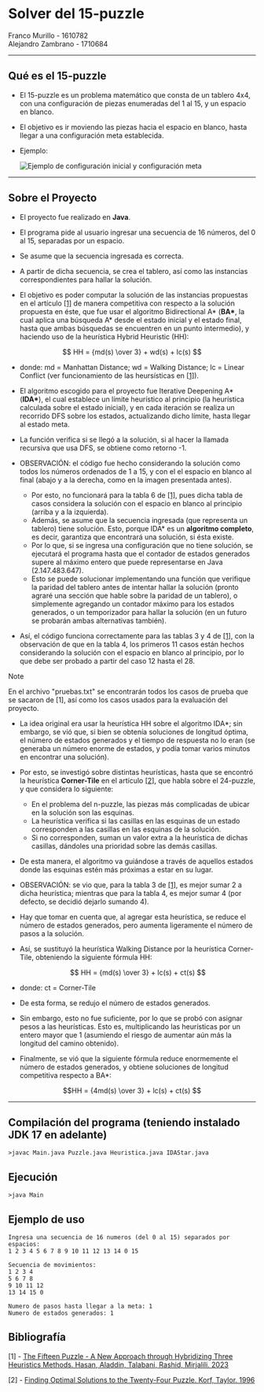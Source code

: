 # Solver del 15-puzzle

Franco Murillo - 1610782  
Alejandro Zambrano - 1710684

----------------------------------------------------------------------------------------------------------------------------

## Qué es el 15-puzzle

- El 15-puzzle es un problema matemático que consta de un tablero 4x4, con una configuración de piezas enumeradas del 1 al 15, y un espacio en blanco.

- El objetivo es ir moviendo las piezas hacia el espacio en blanco, hasta llegar a una configuración meta establecida.

- Ejemplo:

  ![Ejemplo de configuración inicial y configuración meta](https://media.geeksforgeeks.org/wp-content/uploads/15-puzzle.png)

----------------------------------------------------------------------------------------------------------------------------

## Sobre el Proyecto

- El proyecto fue realizado en **Java**.

- El programa pide al usuario ingresar una secuencia de 16 números, del 0 al 15, separadas por un espacio.

- Se asume que la secuencia ingresada es correcta.

- A partir de dicha secuencia, se crea el tablero, así como las instancias correspondientes para hallar la solución.
  
- El objetivo es poder computar la solución de las instancias propuestas en el artículo [[1]](#bibliografía) de manera competitiva con respecto a la solución propuesta en éste, que fue usar el algoritmo Bidirectional A* (__BA*__,  la cual aplica una búsqueda A* desde el estado inicial y el estado final, hasta que ambas búsquedas se encuentren en un punto intermedio), y haciendo uso de la heurística Hybrid Heuristic (HH):  

```math
    HH = {md(s) \over 3} + wd(s) + lc(s)   
```
- donde:  md = Manhattan Distance; wd = Walking Distance; lc = Linear Conflict (ver funcionamiento de las heursísticas en [[1]](#bibliografía)).

- El algoritmo escogido para el proyecto fue Iterative Deepening A* (__IDA*__), el cual establece un límite heurístico al principio (la heurística calculada sobre el estado inicial), y en cada iteración se realiza un recorrido DFS sobre los estados, actualizando dicho límite, hasta llegar al estado meta.

- La función verifica si se llegó a la solución, si al hacer la llamada recursiva que usa DFS, se obtiene como retorno -1.

- OBSERVACIÓN: el código fue hecho considerando la solución como todos los números ordenados de 1 a 15, y con el el espacio en blanco al final (abajo y a la derecha, como en la imagen presentada antes).
  - Por esto, no funcionará para la tabla 6 de [[1]](#bibliografía), pues dicha tabla de casos considera la solución con el espacio en blanco al principio (arriba y a la izquierda).
  - Además, se asume que la secuencia ingresada (que representa un tablero) tiene solución. Esto, porque IDA* es un __algoritmo completo__, es decir, garantiza que encontrará una solución, si ésta existe.
  - Por lo que, si se ingresa una configuración que no tiene solución, se ejecutará el programa hasta que el contador de estados generados supere al máximo entero que puede representarse en Java (2.147.483.647).
  - Esto se puede solucionar implementando una función que verifique la paridad del tablero antes de intentar hallar la solución (pronto agraré una sección que hable sobre la paridad de un tablero), o simplemente agregando un contador máximo para los estados generados, o un temporizador para hallar la solución (en un futuro se probarán ambas alternativas también). 

- Así, el código funciona correctamente para las  tablas 3 y 4 de [[1]](#bibliografía), con la observación de que en la tabla 4, los primeros 11 casos están hechos considerando la solución con el espacio en blanco al principio, por lo que debe ser probado a partir del caso 12 hasta el 28.

>[!NOTE]
> En el archivo "pruebas.txt" se encontrarán todos los casos de prueba que se sacaron de [1], así como los casos usados para la evaluación del proyecto.
 
- La idea original era usar la heurística HH sobre el algoritmo IDA*; sin embargo, se vió que, si bien se obtenía soluciones de longitud óptima, el número de estados generados y el tiempo de respuesta no lo eran (se generaba un número enorme de estados, y podía tomar varios minutos en encontrar una solución). 

- Por esto, se investigó sobre distintas heurísticas, hasta que se encontró la heurística **Corner-Tile** en el artículo [[2]](#bibliografía), que habla sobre el 24-puzzle, y que considera lo siguiente:

    - En el problema del n-puzzle, las piezas más complicadas de ubicar en la solución son las esquinas.
    - La heurística verifica si las casillas en las esquinas de un estado corresponden a las casillas en las esquinas de la solución.
    - Si no corresponden, suman un valor extra a la heurística de dichas casillas, dándoles una prioridad sobre las demás casillas.
- De esta manera, el algoritmo va guiándose a través de aquellos estados donde las esquinas estén más próximas a estar en su lugar.
- OBSERVACIÓN: se vio que, para la tabla 3 de [[1]](#bibliografía), es mejor sumar 2 a dicha heurística; mientras que para la tabla 4, es mejor sumar 4 (por defecto, se decidió dejarlo sumando 4).
- Hay que tomar en cuenta que, al agregar esta heurística, se reduce el número de estados generados, pero aumenta ligeramente el número de pasos a la solución.

- Así, se sustituyó la heurística Walking Distance por la heurística Corner-Tile, obteniendo la siguiente fórmula HH:
    ```math
      HH = {md(s) \over 3} + lc(s) + ct(s) 
    ```
    
- donde: ct = Corner-Tile

- De esta forma, se redujo el número de estados generados. 

- Sin embargo, esto no fue suficiente, por lo que se probó con asignar pesos a las heurísticas. Esto es, multiplicando las heurísticas por un entero mayor que 1 (asumiendo el riesgo de aumentar aún más la longitud del camino obtenido). 

- Finalmente, se vió que la siguiente fórmula reduce enormemente el número de estados generados, y obtiene soluciones de longitud competitiva respecto a BA*:
  
```math
HH = {4md(s) \over 3} + lc(s) + ct(s) 
```

----------------------------------------------------------------------------------------------------------------------------

## Compilación del programa (teniendo instalado JDK 17 en adelante)

```
>javac Main.java Puzzle.java Heuristica.java IDAStar.java
```


## Ejecución 

```
>java Main
```

## Ejemplo de uso

```
Ingresa una secuencia de 16 numeros (del 0 al 15) separados por espacios:
1 2 3 4 5 6 7 8 9 10 11 12 13 14 0 15

Secuencia de movimientos:
1 2 3 4
5 6 7 8
9 10 11 12
13 14 15 0

Numero de pasos hasta llegar a la meta: 1
Numero de estados generados: 1
```

## Bibliografía

[1] - [The Fifteen Puzzle - A New Approach through Hybridizing Three Heuristics Methods. Hasan, Aladdin, Talabani, Rashid, Mirjalili. 2023](https://www.researchgate.net/publication/366855720_The_Fifteen_Puzzle-A_New_Approach_through_Hybridizing_Three_Heuristics_Methods)

[2] - [Finding Optimal Solutions to the Twenty-Four Puzzle. Korf, Taylor. 1996](https://courses.cs.washington.edu/courses/csep573/10wi/korf96.pdf)
